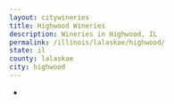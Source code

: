```yaml
---
layout: citywineries
title: Highwood Wineries
description: Wineries in Highwood, IL
permalink: /illinois/lalaskae/highwood/
state: il
county: lalaskae
city: highwood
---
```

-

